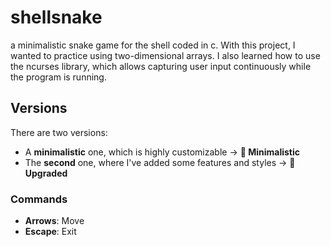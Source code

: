 # shellsnake
a minimalistic snake game for the shell coded in c.
With this project, I wanted to practice using two-dimensional arrays.
I also learned how to use the ncurses library, which allows capturing user input continuously while the program is running.

## Versions

There are two versions:

- A **minimalistic** one, which is highly customizable -> **📁 Minimalistic**  
- The **second** one, where I've added some features and styles -> **📁 Upgraded**

### Commands

- **Arrows**: Move
- **Escape**: Exit

